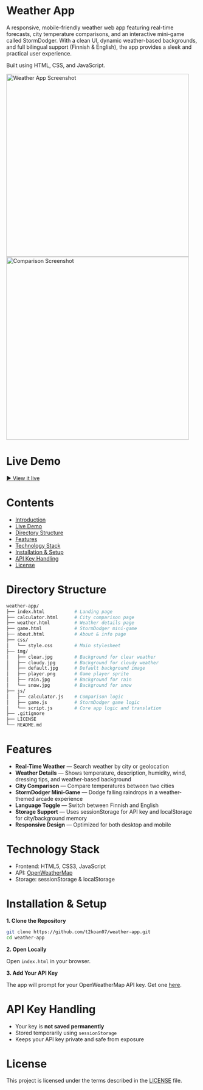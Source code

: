 # Weather App

A responsive, mobile-friendly weather web app featuring real-time forecasts, city temperature comparisons, and an interactive mini-game called StormDodger. With a clean UI, dynamic weather-based backgrounds, and full bilingual support (Finnish & English), the app provides a sleek and practical user experience.

Built using HTML, CSS, and JavaScript.

<p align="left">
  <img src="img/demo1.png" alt="Weather App Screenshot" width="480" style="margin-right: 10px;" />
  <img src="img/demo2.png" alt="Comparison Screenshot" width="480" />
</p>

# Live Demo

[▶️ View it live](https://t2koan07.github.io/weather-app/index.html)

# Contents

- [Introduction](#weather-app)
- [Live Demo](#live-demo)
- [Directory Structure](#directory-structure)
- [Features](#features)
- [Technology Stack](#technology-stack)
- [Installation & Setup](#installation--setup)
- [API Key Handling](#api-key-handling)
- [License](#license)

# Directory Structure

```bash
weather-app/
├── index.html           # Landing page
├── calculator.html      # City comparison page
├── weather.html         # Weather details page
├── game.html            # StormDodger mini-game
├── about.html           # About & info page
├── css/
│   └── style.css        # Main stylesheet
├── img/
│   ├── clear.jpg        # Background for clear weather
│   ├── cloudy.jpg       # Background for cloudy weather
│   ├── default.jpg      # Default background image
│   ├── player.png       # Game player sprite
│   ├── rain.jpg         # Background for rain
│   └── snow.jpg         # Background for snow
├── js/
│   ├── calculator.js    # Comparison logic
│   ├── game.js          # StormDodger game logic
│   └── script.js        # Core app logic and translation
├── .gitignore
├── LICENSE
└── README.md
```

# Features

- **Real-Time Weather** — Search weather by city or geolocation
- **Weather Details** — Shows temperature, description, humidity, wind, dressing tips, and weather-based background
- **City Comparison** — Compare temperatures between two cities
- **StormDodger Mini-Game** — Dodge falling raindrops in a weather-themed arcade experience
- **Language Toggle** — Switch between Finnish and English
- **Storage Support** — Uses sessionStorage for API key and localStorage for city/background memory
- **Responsive Design** — Optimized for both desktop and mobile

# Technology Stack

- Frontend: HTML5, CSS3, JavaScript
- API: [OpenWeatherMap](https://openweathermap.org/api)
- Storage: sessionStorage & localStorage

# Installation & Setup

**1. Clone the Repository**

```bash
git clone https://github.com/t2koan07/weather-app.git
cd weather-app
```

**2. Open Locally**

Open `index.html` in your browser.

**3. Add Your API Key**

The app will prompt for your OpenWeatherMap API key. Get one [here](https://openweathermap.org/api).

# API Key Handling

- Your key is **not saved permanently**
- Stored temporarily using `sessionStorage`
- Keeps your API key private and safe from exposure


# License

This project is licensed under the terms described in the [LICENSE](./LICENSE) file.

